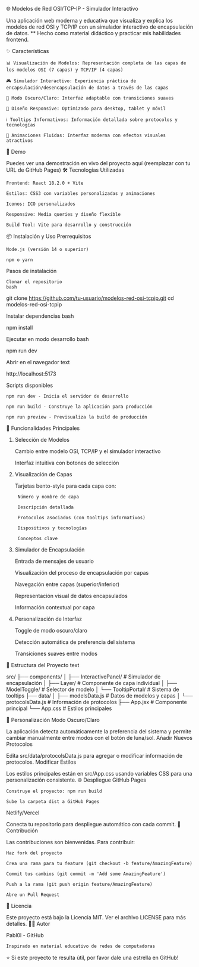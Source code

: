 🌐 Modelos de Red OSI/TCP-IP - Simulador Interactivo

Una aplicación web moderna y educativa que visualiza y explica los modelos de red OSI y TCP/IP con un simulador interactivo de encapsulación de datos.
** Hecho como material didáctico y practicar mis habilidades frontend.

✨ Características

    📊 Visualización de Modelos: Representación completa de las capas de los modelos OSI (7 capas) y TCP/IP (4 capas)

    🎮 Simulador Interactivo: Experiencia práctica de encapsulación/desencapsulación de datos a través de las capas

    🌙 Modo Oscuro/Claro: Interfaz adaptable con transiciones suaves

    📱 Diseño Responsive: Optimizado para desktop, tablet y móvil

    ℹ️ Tooltips Informativos: Información detallada sobre protocolos y tecnologías

    🎨 Animaciones Fluidas: Interfaz moderna con efectos visuales atractivos

🚀 Demo

Puedes ver una demostración en vivo del proyecto aquí (reemplazar con tu URL de GitHub Pages)
🛠️ Tecnologías Utilizadas

    Frontend: React 18.2.0 + Vite

    Estilos: CSS3 con variables personalizadas y animaciones

    Iconos: ICO personalizados

    Responsive: Media queries y diseño flexible

    Build Tool: Vite para desarrollo y construcción

📦 Instalación y Uso
Prerrequisitos

    Node.js (versión 14 o superior)

    npm o yarn

Pasos de instalación

    Clonar el repositorio
    bash

git clone https://github.com/tu-usuario/modelos-red-osi-tcpip.git
cd modelos-red-osi-tcpip

Instalar dependencias
bash

npm install

Ejecutar en modo desarrollo
bash

npm run dev

Abrir en el navegador
text

http://localhost:5173

Scripts disponibles

    npm run dev - Inicia el servidor de desarrollo

    npm run build - Construye la aplicación para producción

    npm run preview - Previsualiza la build de producción

🎯 Funcionalidades Principales
1. Selección de Modelos

    Cambio entre modelo OSI, TCP/IP y el simulador interactivo

    Interfaz intuitiva con botones de selección

2. Visualización de Capas

    Tarjetas bento-style para cada capa con:

        Número y nombre de capa

        Descripción detallada

        Protocolos asociados (con tooltips informativos)

        Dispositivos y tecnologías

        Conceptos clave

3. Simulador de Encapsulación

    Entrada de mensajes de usuario

    Visualización del proceso de encapsulación por capas

    Navegación entre capas (superior/inferior)

    Representación visual de datos encapsulados

    Información contextual por capa

4. Personalización de Interfaz

    Toggle de modo oscuro/claro

    Detección automática de preferencia del sistema

    Transiciones suaves entre modos

📁 Estructura del Proyecto
text

src/
├── components/
│   ├── InteractivePanel/      # Simulador de encapsulación
│   ├── Layer/                # Componente de capa individual
│   ├── ModelToggle/          # Selector de modelo
│   └── TooltipPortal/        # Sistema de tooltips
├── data/
│   ├── modelsData.js         # Datos de modelos y capas
│   └── protocolsData.js      # Información de protocolos
├── App.jsx                   # Componente principal
└── App.css                   # Estilos principales

🎨 Personalización
Modo Oscuro/Claro

La aplicación detecta automáticamente la preferencia del sistema y permite cambiar manualmente entre modos con el botón de luna/sol.
Añadir Nuevos Protocolos

Edita src/data/protocolsData.js para agregar o modificar información de protocolos.
Modificar Estilos

Los estilos principales están en src/App.css usando variables CSS para una personalización consistente.
🌐 Despliegue
GitHub Pages

    Construye el proyecto: npm run build

    Sube la carpeta dist a GitHub Pages

Netlify/Vercel

Conecta tu repositorio para despliegue automático con cada commit.
🤝 Contribución

Las contribuciones son bienvenidas. Para contribuir:

    Haz fork del proyecto

    Crea una rama para tu feature (git checkout -b feature/AmazingFeature)

    Commit tus cambios (git commit -m 'Add some AmazingFeature')

    Push a la rama (git push origin feature/AmazingFeature)

    Abre un Pull Request

📄 Licencia

Este proyecto está bajo la Licencia MIT. Ver el archivo LICENSE para más detalles.
👨‍💻 Autor

Pabl0l - GitHub

    Inspirado en material educativo de redes de computadoras

⭐ Si este proyecto te resulta útil, por favor dale una estrella en GitHub!
